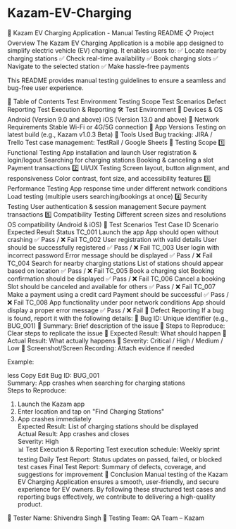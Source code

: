 # Kazam-EV-Charging
📌 Kazam EV Charging Application - Manual Testing README
📋 Project Overview
The Kazam EV Charging Application is a mobile app designed to simplify electric vehicle (EV) charging. It enables users to:
✅ Locate nearby charging stations
✅ Check real-time availability
✅ Book charging slots
✅ Navigate to the selected station
✅ Make hassle-free payments

This README provides manual testing guidelines to ensure a seamless and bug-free user experience.

📂 Table of Contents
Test Environment
Testing Scope
Test Scenarios
Defect Reporting
Test Execution & Reporting
🛠 Test Environment
🔹 Devices & OS
Android (Version 9.0 and above)
iOS (Version 13.0 and above)
🔹 Network Requirements
Stable Wi-Fi or 4G/5G connection
🔹 App Versions
Testing on latest build (e.g., Kazam v1.0.3 Beta)
🔹 Tools Used
Bug tracking: JIRA / Trello
Test case management: TestRail / Google Sheets
📌 Testing Scope
1️⃣ Functional Testing
App installation and launch
User registration & login/logout
Searching for charging stations
Booking & canceling a slot
Payment transactions
2️⃣ UI/UX Testing
Screen layout, button alignment, and responsiveness
Color contrast, font size, and accessibility features
3️⃣ Performance Testing
App response time under different network conditions
Load testing (multiple users searching/bookings at once)
4️⃣ Security Testing
User authentication & session management
Secure payment transactions
5️⃣ Compatibility Testing
Different screen sizes and resolutions
OS compatibility (Android & iOS)
📌 Test Scenarios
Test Case ID	Scenario	Expected Result	Status
TC_001	Launch the app	App should open without crashing	✅ Pass / ❌ Fail
TC_002	User registration with valid details	User should be successfully registered	✅ Pass / ❌ Fail
TC_003	User login with incorrect password	Error message should be displayed	✅ Pass / ❌ Fail
TC_004	Search for nearby charging stations	List of stations should appear based on location	✅ Pass / ❌ Fail
TC_005	Book a charging slot	Booking confirmation should be displayed	✅ Pass / ❌ Fail
TC_006	Cancel a booking	Slot should be canceled and available for others	✅ Pass / ❌ Fail
TC_007	Make a payment using a credit card	Payment should be successful	✅ Pass / ❌ Fail
TC_008	App functionality under poor network conditions	App should display a proper error message	✅ Pass / ❌ Fail
🐞 Defect Reporting
If a bug is found, report it with the following details:
🔹 Bug ID: Unique identifier (e.g., BUG_001)
🔹 Summary: Brief description of the issue
🔹 Steps to Reproduce: Clear steps to replicate the issue
🔹 Expected Result: What should happen
🔹 Actual Result: What actually happens
🔹 Severity: Critical / High / Medium / Low
🔹 Screenshot/Screen Recording: Attach evidence if needed

Example:

less
Copy
Edit
Bug ID: BUG_001  
Summary: App crashes when searching for charging stations  
Steps to Reproduce:
1. Launch the Kazam app  
2. Enter location and tap on "Find Charging Stations"  
3. App crashes immediately  
Expected Result: List of charging stations should be displayed  
Actual Result: App crashes and closes  
Severity: High  
📊 Test Execution & Reporting
Test execution schedule: Weekly sprint testing
Daily Test Report: Status updates on passed, failed, or blocked test cases
Final Test Report: Summary of defects, coverage, and suggestions for improvement
📌 Conclusion
Manual testing of the Kazam EV Charging Application ensures a smooth, user-friendly, and secure experience for EV owners. By following these structured test cases and reporting bugs effectively, we contribute to delivering a high-quality product.

📌 Tester Name: Shivendra Singh
📌 Testing Team: QA Team – Kazam
